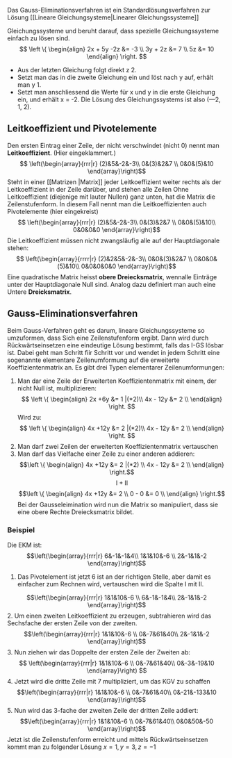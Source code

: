 Das Gauss-Eliminationsverfahren ist ein Standardlösungsverfahren zur Lösung [[Lineare Gleichungsysteme|Linearer Gleichungssysteme]]


Gleichungssysteme und beruht darauf, dass spezielle Gleichungssysteme einfach zu lösen sind.
$$ \left \{ 
	\begin{align} 
	2x + 5y -2z &= -3  \\ 
	  3y + 2z &= 7 \\
	5z &= 10
	\end{align} 
\right. $$
- Aus der letzten Gleichung folgt direkt z 2.
- Setzt man das in die zweite Gleichung ein und löst nach y auf, erhält man y 1.
- Setzt man anschliessend die Werte für x und y in die erste Gleichung ein, und erhält x = -2. Die Lösung des Gleichungssystems ist also (—2, 1, 2).


## Leitkoeffizient und Pivotelemente
Den ersten Eintrag einer Zeile, der nicht verschwindet (nicht 0) nennt man **Leitkoeffizient**. (Hier eingeklammert.)
$$  \left(\begin{array}{rrr|r}
    (2)&5&-2&-3\\
    0&(3)&2&7 \\
    0&0&(5)&10
  \end{array}\right)$$
Steht in einer [[Matrizen |Matrix]] jeder Leitkoeffizient weiter rechts als der Leitkoeffizient in der Zeile darüber, und stehen alle Zeilen Ohne Leitkoeffizient (diejenige mit lauter Nullen) ganz unten, hat die Matrix die Zeilenstufenform. In diesem Fall nennt man die Leitkoeffizienten auch Pivotelemente (hier eingekreist)
  $$  \left(\begin{array}{rrr|r}
    (2)&5&-2&-3\\
    0&(3)&2&7 \\
    0&0&(5)&10\\
    0&0&0&0
  \end{array}\right)$$
  Die Leitkoeffizient müssen nicht zwangsläufig alle auf der Hauptdiagonale stehen:
  $$  \left(\begin{array}{rrrr|r}
    (2)&2&5&-2&-3\\
    0&0&(3)&2&7 \\
    0&0&0&(5)&10\\
    0&0&0&0&0
  \end{array}\right)$$
  Eine quadratische Matrix heisst **obere Dreiecksmatrix**, wennalle Einträge unter der Hauptdiagonale Null sind. Analog dazu definiert man auch eine Untere **Dreicksmatrix**.

## Gauss-Eliminationsverfahren

Beim Gauss-Verfahren geht es darum, lineare Gleichungssysteme so umzuformen, dass Sich eine Zeilenstufenform ergibt. Dann wird durch Rückwärtseinsetzen eine eindeutige Lösung bestimmt, falls das I-GS lösbar ist. Dabei geht man Schritt fiir Schritt vor und wendet in jedem Schritt eine sogenannte elementare Zeilenumformung auf die erweiterte Koeffizientenmatrix an. Es gibt
drei Typen elementarer Zeilenumformungen:
1. Man dar eine Zeile der Erweiterten Koeffizientenmatrix mit einem, der nicht Null ist, multiplizieren:
$$ \left \{ 
	\begin{align} 
	2x +6y &= 1 |(*2)\\ 
	4x - 12y &= 2 \\
	\end{align}
\right. $$
Wird zu:
$$ \left \{ 
	\begin{align} 
	4x +12y &= 2 |(*2)\\ 
	4x - 12y &= 2 \\
	\end{align}
\right. $$
2. Man darf zwei Zeilen der erweiterten Koeffizientenmatrix vertauschen
3. Man darf das Vielfache einer Zeile zu einer anderen addieren:
$$\left \{ 
	\begin{align} 
	4x +12y &= 2 |(*2) \\ 
	4x - 12y &= 2 \\
	\end{align}
\right.$$
$$ \mathrm{I} + \mathrm{II}$$
$$\left \{ 
	\begin{align} 
	4x +12y &= 2 \\ 
	0 - 0 &= 0 \\
	\end{align}
\right.$$
Bei der Gausseleimination wird nun die Matrix so manipuliert, dass sie eine obere Rechte Dreiecksmatrix bildet.
### Beispiel
Die EKM ist: $$\left(\begin{array}{rrr|r}
    6&-1&-1&4\\
    1&1&10&-6 \\
    2&-1&1&-2
  \end{array}\right)$$
  1. Das Pivotelement ist jetzt 6 ist an der richtigen Stelle, aber damit es einfacher zum Rechnen wird, vertauschen wird die Spalte $\mathrm{I}$ mit $\mathrm{II}$.
   
$$\left(\begin{array}{rrr|r}
    1&1&10&-6 \\
    6&-1&-1&4\\
    2&-1&1&-2
  \end{array}\right)$$
  2. Um einen zweiten Leitkoeffizient zu erzeugen, subtrahieren wird das Sechsfache der ersten Zeile von der zweiten.
  $$\left(\begin{array}{rrr|r}
    1&1&10&-6 \\
    0&-7&61&40\\
    2&-1&1&-2
  \end{array}\right)$$
  3. Nun ziehen wir das Doppelte der ersten Zeile der Zweiten ab:
$$
\left(\begin{array}{rrr|r}
    1&1&10&-6 \\
    0&-7&61&40\\
    0&-3&-19&10
  \end{array}\right)
$$
4. Jetzt wird die dritte Zeile mit 7 multipliziert, um das KGV zu schaffen
$$\left(\begin{array}{rrr|r}
    1&1&10&-6 \\
    0&-7&61&40\\
    0&-21&-133&10
  \end{array}\right)$$
  5. Nun wird das 3-fache der zweiten Zeile der dritten Zeile addiert:
  $$\left(\begin{array}{rrr|r}
    1&1&10&-6 \\
    0&-7&61&40\\
    0&0&50&-50
  \end{array}\right)$$
  Jetzt ist die Zeilenstufenform erreicht und mittels Rückwärtseinsetzen kommt man zu folgender Lösung $x=1,y=3, z=-1$
  
  